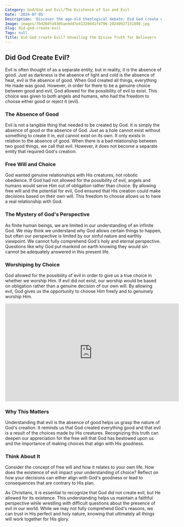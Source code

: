 ```yaml
---
Category: God/God and Evil/The Existence of Sin and Evil
Date: '2024-07-05'
Description: 'Discover the age-old theological debate: Did God create evil? Unravel the complexities of this question and explore different perspectives in this thought-provoking article.'
Image: images/7bd260fa9305aeddd7e41320d41f4796-20240927151808.jpg
Slug: did-god-create-evil
Tags: null
Title: Did God Create Evil? Unveiling the Divine Truth for Believers
---
```


## Did God Create Evil?

Evil is often thought of as a separate entity, but in reality, it is the absence of good. Just as darkness is the absence of light and cold is the absence of heat, evil is the absence of good. When God created all things, everything He made was good. However, in order for there to be a genuine choice between good and evil, God allowed for the possibility of evil to exist. This choice was given to both angels and humans, who had the freedom to choose either good or reject it (evil).

### The Absence of Good

Evil is not a tangible thing that needed to be created by God. It is simply the absence of good or the absence of God. Just as a hole cannot exist without something to create it in, evil cannot exist on its own. It only exists in relation to the absence of good. When there is a bad relationship between two good things, we call that evil. However, it does not become a separate entity that required God's creation.

### Free Will and Choice

God wanted genuine relationships with His creatures, not robotic obedience. If God had not allowed for the possibility of evil, angels and humans would serve Him out of obligation rather than choice. By allowing free will and the potential for evil, God ensured that His creation could make decisions based on their own will. This freedom to choose allows us to have a real relationship with God.

### The Mystery of God's Perspective

As finite human beings, we are limited in our understanding of an infinite God. We may think we understand why God allows certain things to happen, but often our perspective is limited by our sinful nature and earthly viewpoint. We cannot fully comprehend God's holy and eternal perspective. Questions like why God put mankind on earth knowing they would sin cannot be adequately answered in this present life.

### Worshiping by Choice

God allowed for the possibility of evil in order to give us a true choice in whether we worship Him. If evil did not exist, our worship would be based on obligation rather than a genuine decision of our own will. By allowing evil, God gives us the opportunity to choose Him freely and to genuinely worship Him.


<iframe width="560" height="315" src="https://www.youtube.com/embed/GSToZ_4yh54" frameborder="0" allow="autoplay; encrypted-media" allowfullscreen></iframe>


### Why This Matters

Understanding that evil is the absence of good helps us grasp the nature of God's creation. It reminds us that God created everything good and that evil is a result of the choices made by His creatures. Recognizing this truth can deepen our appreciation for the free will that God has bestowed upon us and the importance of making choices that align with His goodness.

### Think About It

Consider the concept of free will and how it relates to your own life. How does the existence of evil impact your understanding of choice? Reflect on how your decisions can either align with God's goodness or lead to consequences that are contrary to His plan.

As Christians, it is essential to recognize that God did not create evil, but He allowed for its existence. This understanding helps us maintain a faithful perspective while wrestling with difficult questions about the presence of evil in our world. While we may not fully comprehend God's reasons, we can trust in His perfect and holy nature, knowing that ultimately all things will work together for His glory.